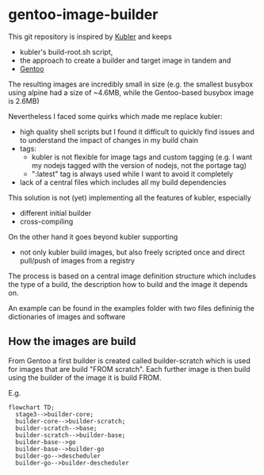 # gentoo-image-builder

This git repository is inspired by [Kubler](https://github.com/edannenberg/kubler) and keeps 
- kubler's build-root.sh script,
- the approach to create a builder and target image in tandem and
- [Gentoo](https://www.gentoo.org/)

The resulting images are incredibly small in size (e.g. the smallest busybox using alpine had a size of ~4.6MB, while the Gentoo-based busybox image is 2.6MB)

Nevertheless I faced some quirks which made me replace kubler:
- high quality shell scripts but I found it difficult to quickly find issues and to understand the impact of changes in my build chain
- tags:
  - kubler is not flexible for image tags and custom tagging (e.g. I want my nodejs tagged with the version of nodejs, not the portage tag)
  - ":latest" tag is always used while I want to avoid it completely
- lack of a central files which includes all my build dependencies

This solution is not (yet) implementing all the features of kubler, especially
- different initial builder
- cross-compiling 

On the other hand it goes beyond kubler supporting
- not only kubler build images, but also freely scripted once and direct pull/push of images from a registry

The process is based on a central image definition structure which includes the type of a build, the description how to build and the image it depends on.

An example can be found in the examples folder with two files defininig the dictionaries of images and software


## How the images are build
From Gentoo a first builder is created called builder-scratch which is used for images that are build "FROM scratch".
Each further image is then build using the builder of the image it is build FROM.

E.g.
```mermaid
flowchart TD; 
  stage3-->builder-core;
  builder-core-->builder-scratch;
  builder-scratch-->base;
  builder-scratch-->builder-base;
  builder-base-->go
  builder-base-->builder-go
  builder-go-->descheduler
  builder-go-->builder-descheduler
```

